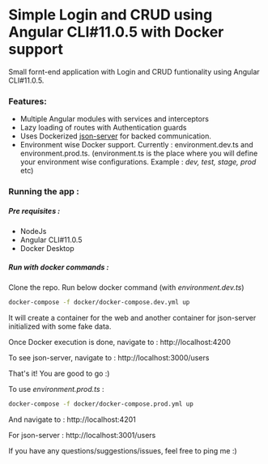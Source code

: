 # Simple Login and CRUD using Angular CLI#11.0.5 with Docker support
Small fornt-end application with Login and CRUD funtionality using Angular CLI#11.0.5. 
### Features: 
- Multiple Angular modules with services and interceptors
- Lazy loading of routes with Authentication guards
- Uses Dockerized [json-server](https://github.com/clue/docker-json-server) for backed communication. 
- Environment wise Docker support. Currently : environment.dev.ts and environment.prod.ts. (environment.ts is the place where you will define your environment wise configurations. Example : _dev, test, stage, prod_ etc)

### Running the app : 
##### Pre requisites : 
- NodeJs
- Angular CLI#11.0.5
- Docker Desktop
##### Run with docker commands : 
Clone the repo. Run below docker command (with _environment.dev.ts_)
```sh
docker-compose -f docker/docker-compose.dev.yml up
```
It will create a container for the web and another container for json-server initialized with some fake data. 

Once Docker execution is done, navigate to : http://localhost:4200

To see json-server, navigate to : http://localhost:3000/users

That's it! You are good to go :) 


To use _environment.prod.ts_ : 
```sh
docker-compose -f docker/docker-compose.prod.yml up
```
And navigate to : http://localhost:4201

For json-server : http://localhost:3001/users

If you have any questions/suggestions/issues, feel free to ping me :)

  
